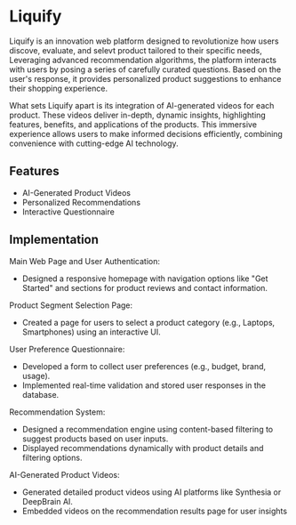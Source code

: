 
# Liquify

Liquify is an innovation web platform designed to revolutionize how users discove, evaluate, and selevt product tailored to their specific needs, Leveraging advanced recommendation algorithms, the platform interacts with users by posing a series of carefully curated questions. Based on the user's response, it provides personalized product suggestions to enhance their shopping experience.

What sets Liquify apart is its integration of AI-generated videos for each product. These videos deliver in-depth, dynamic insights, highlighting features, benefits, and applications of the products. This immersive experience allows users to make informed decisions efficiently, combining convenience with cutting-edge AI technology.



## Features

- AI-Generated Product Videos
- Personalized Recommendations
- Interactive Questionnaire

## Implementation

Main Web Page and User Authentication:

- Designed a responsive homepage with navigation options like "Get Started" and sections for product reviews and contact information.

Product Segment Selection Page:

- Created a page for users to select a product category (e.g., Laptops, Smartphones) using an interactive UI.

User Preference Questionnaire:

- Developed a form to collect user preferences (e.g., budget, brand, usage).
- Implemented real-time validation and stored user responses in the database.

Recommendation System:
- Designed a recommendation engine using content-based filtering to suggest products based on user inputs.
- Displayed recommendations dynamically with product details and filtering options.

AI-Generated Product Videos:

- Generated detailed product videos using AI platforms like Synthesia or DeepBrain AI.
- Embedded videos on the recommendation results page for user insights
